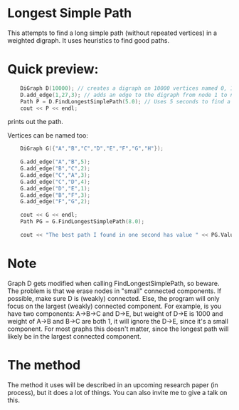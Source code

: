 # Longest Simple Path

This attempts to find a long simple path (without repeated vertices) in a weighted digraph. It uses heuristics to find good paths.

# Quick preview:

```c++
    DiGraph D(10000); // creates a digraph on 10000 vertices named 0, 1, ... , 9999
    D.add_edge(1,27,3); // adds an edge to the digraph from node 1 to node 27 with weight 3
    Path P = D.FindLongestSimplePath(5.0); // Uses 5 seconds to find a long simple path
    cout << P << endl;
```
prints out the path.

Vertices can be named too:
    
```c++
    DiGraph G({"A","B","C","D","E","F","G","H"});
    
    G.add_edge("A","B",5);
    G.add_edge("B","C",2);
    G.add_edge("C","A",3);
    G.add_edge("C","D",4);
    G.add_edge("D","E",1);
    G.add_edge("B","F",3);
    G.add_edge("F","G",2);
    
    cout << G << endl;
    Path PG = G.FindLongestSimplePath(8.0);
    
    cout << "The best path I found in one second has value " << PG.Value() << " and is " << PG << endl;
```

# Note
Graph D gets modified when calling FindLongestSimplePath, so beware. The problem is that we erase nodes in "small" connected components. If possible, make sure D is (weakly) connected. Else, the program will only focus on the largest (weakly) connected component. For example, is you have two components: A->B->C and D->E, but weight of D->E is 1000 and weight of A->B and B->C are both 1, it will ignore the D->E, since it's a small component. For most graphs this doesn't matter, since the longest path will likely be in the largest connected component.

# The method

The method it uses will be described in an upcoming research paper (in process), but it does a lot of things. You can also invite me to give a talk on this.